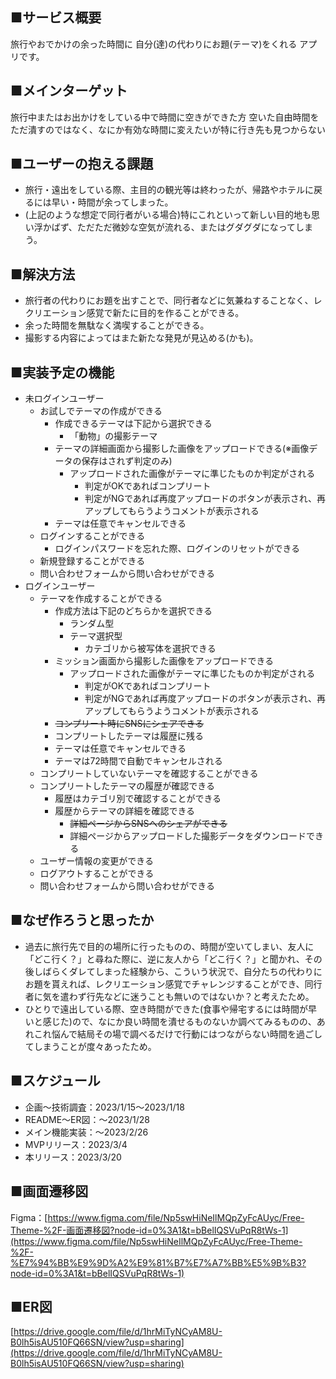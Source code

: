 ## ■サービス概要

旅行やおでかけの余った時間に
自分(達)の代わりにお題(テーマ)をくれる
アプリです。

## ■メインターゲット

旅行中またはお出かけをしている中で時間に空きができた方
空いた自由時間をただ潰すのではなく、なにか有効な時間に変えたいが特に行き先も見つからない

## ■ユーザーの抱える課題

- 旅行・遠出をしている際、主目的の観光等は終わったが、帰路やホテルに戻るには早い・時間が余ってしまった。
- (上記のような想定で同行者がいる場合)特にこれといって新しい目的地も思い浮かばず、ただただ微妙な空気が流れる、またはグダグダになってしまう。

## ■解決方法

- 旅行者の代わりにお題を出すことで、同行者などに気兼ねすることなく、レクリエーション感覚で新たに目的を作ることができる。
- 余った時間を無駄なく満喫することができる。
- 撮影する内容によってはまた新たな発見が見込める(かも)。

## ■実装予定の機能

- 未ログインユーザー
  - お試しでテーマの作成ができる
    - 作成できるテーマは下記から選択できる
      - 「動物」の撮影テーマ
    - テーマの詳細画面から撮影した画像をアップロードできる(※画像データの保存はされず判定のみ)
      - アップロードされた画像がテーマに準じたものか判定がされる
        - 判定がOKであればコンプリート
        - 判定がNGであれば再度アップロードのボタンが表示され、再アップしてもらうようコメントが表示される
    - テーマは任意でキャンセルできる
  - ログインすることができる
    - ログインパスワードを忘れた際、ログインのリセットができる
  - 新規登録することができる
  - 問い合わせフォームから問い合わせができる
- ログインユーザー
  - テーマを作成することができる
    - 作成方法は下記のどちらかを選択できる
      - ランダム型
      - テーマ選択型
        - カテゴリから被写体を選択できる
    - ミッション画面から撮影した画像をアップロードできる
      - アップロードされた画像がテーマに準じたものか判定がされる
        - 判定がOKであればコンプリート
        - 判定がNGであれば再度アップロードのボタンが表示され、再アップしてもらうようコメントが表示される
    - ~~コンプリート時にSNSにシェアできる~~
    - コンプリートしたテーマは履歴に残る
    - テーマは任意でキャンセルできる
    - テーマは72時間で自動でキャンセルされる
  - コンプリートしていないテーマを確認することができる
  - コンプリートしたテーマの履歴が確認できる
    - 履歴はカテゴリ別で確認することができる
    - 履歴からテーマの詳細を確認できる
      - ~~詳細ページからSNSへのシェアができる~~
      - 詳細ページからアップロードした撮影データをダウンロードできる
  - ユーザー情報の変更ができる
  - ログアウトすることができる
  - 問い合わせフォームから問い合わせができる

## ■なぜ作ろうと思ったか

- 過去に旅行先で目的の場所に行ったものの、時間が空いてしまい、友人に「どこ行く？」と尋ねた際に、逆に友人から「どこ行く？」と聞かれ、その後しばらくダレてしまった経験から、こういう状況で、自分たちの代わりにお題を貰えれば、レクリエーション感覚でチャレンジすることができ、同行者に気を遣わず行先などに迷うことも無いのではないか？と考えたため。
- ひとりで遠出している際、空き時間ができた(食事や帰宅するには時間が早いと感じた)ので、なにか良い時間を潰せるものないか調べてみるものの、あれこれ悩んで結局その場で調べるだけで行動にはつながらない時間を過ごしてしまうことが度々あったため。

## ■スケジュール

- 企画〜技術調査：2023/1/15〜2023/1/18
- README〜ER図：〜2023/1/28
- メイン機能実装：〜2023/2/26
- MVPリリース：2023/3/4
- 本リリース：2023/3/20

## ■画面遷移図

Figma：[https://www.figma.com/file/Np5swHiNeIlMQpZyFcAUyc/Free-Theme-%2F-画面遷移図?node-id=0%3A1&t=bBelIQSVuPqR8tWs-1](https://www.figma.com/file/Np5swHiNeIlMQpZyFcAUyc/Free-Theme-%2F-%E7%94%BB%E9%9D%A2%E9%81%B7%E7%A7%BB%E5%9B%B3?node-id=0%3A1&t=bBelIQSVuPqR8tWs-1)

## ■ER図

[https://drive.google.com/file/d/1hrMiTyNCyAM8U-B0lh5isAU510FQ66SN/view?usp=sharing](https://drive.google.com/file/d/1hrMiTyNCyAM8U-B0lh5isAU510FQ66SN/view?usp=sharing)